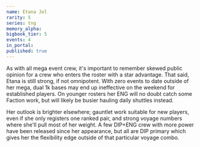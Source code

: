 ```yaml
---
name: Etana Jol
rarity: 5
series: tng
memory_alpha:
bigbook_tier: 5
events: 4
in_portal:
published: true
---
```


As with all mega event crew, it's important to remember skewed public opinion for a crew who enters the roster with a star advantage. That said, Etana is still strong, if not omnipotent. With zero events to date outside of her mega, dual 1k bases may end up ineffective on the weekend for established players. On younger rosters her ENG will no doubt catch some Faction work, but will likely be busier hauling daily shuttles instead.

Her outlook is brighter elsewhere; gauntlet work suitable for new players, even if she only registers one ranked pair, and strong voyage numbers where she'll pull most of her weight. A few DIP+ENG crew with more power have been released since her appearance, but all are DIP primary which gives her the flexibility edge outside of that particular voyage combo. 
